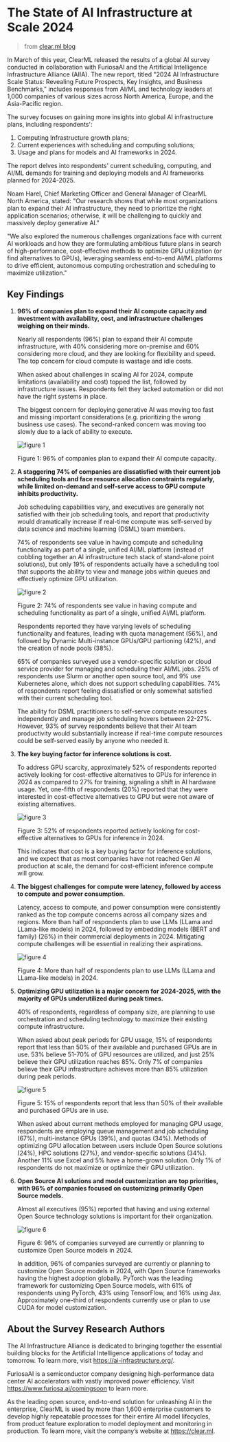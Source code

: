 # The State of AI Infrastructure at Scale 2024

> from [clear.ml blog](https://clear.ml/blog/the-state-of-ai-infrastructure-at-scale-2024)

In March of this year, ClearML released the results of a global AI survey conducted in collaboration with FuriosaAI and the Artificial Intelligence Infrastructure Alliance (AIIA). The new report, titled "2024 AI Infrastructure Scale Status: Revealing Future Prospects, Key Insights, and Business Benchmarks," includes responses from AI/ML and technology leaders at 1,000 companies of various sizes across North America, Europe, and the Asia-Pacific region.

The survey focuses on gaining more insights into global AI infrastructure plans, including respondents':

1. Computing Infrastructure growth plans;
2. Current experiences with scheduling and computing solutions;
3. Usage and plans for models and AI frameworks in 2024.

The report delves into respondents' current scheduling, computing, and AI/ML demands for training and deploying models and AI frameworks planned for 2024-2025.

Noam Harel, Chief Marketing Officer and General Manager of ClearML North America, stated: "Our research shows that while most organizations plan to expand their AI infrastructure, they need to prioritize the right application scenarios; otherwise, it will be challenging to quickly and massively deploy generative AI."

"We also explored the numerous challenges organizations face with current AI workloads and how they are formulating ambitious future plans in search of high-performance, cost-effective methods to optimize GPU utilization (or find alternatives to GPUs), leveraging seamless end-to-end AI/ML platforms to drive efficient, autonomous computing orchestration and scheduling to maximize utilization."

## Key Findings

1. **96% of companies plan to expand their AI compute capacity and investment with availability, cost, and infrastructure challenges weighing on their minds.**

    Nearly all respondents (96%) plan to expand their AI compute infrastructure, with 40% considering more on-premise and 60% considering more cloud, and they are looking for flexibility and speed. The top concern for cloud compute is wastage and idle costs. 

    When asked about challenges in scaling AI for 2024, compute limitations (availability and cost) topped the list, followed by infrastructure issues. Respondents felt they lacked automation or did not have the right systems in place.

    The biggest concern for deploying generative AI was moving too fast and missing important considerations (e.g. prioritizing the wrong business use cases). The second-ranked concern was moving too slowly due to a lack of ability to execute.

    ![figure 1](../images/survey01.png)

    Figure 1: 96% of companies plan to expand their AI compute capacity.

2. **A staggering 74% of companies are dissatisfied with their current job scheduling tools and face resource allocation constraints regularly, while limited on-demand and self-serve access to GPU compute inhibits productivity.**

    Job scheduling capabilities vary, and executives are generally not satisfied with their job scheduling tools, and report that productivity would dramatically increase if real-time compute was self-served by data science and machine learning (DSML) team members. 

    74% of respondents see value in having compute and scheduling functionality as part of a single, unified AI/ML platform (instead of cobbling together an AI infrastructure tech stack of stand-alone point solutions), but only 19% of respondents actually have a scheduling tool that supports the ability to view and manage jobs within queues and effectively optimize GPU utilization.

    ![figure 2](../images/survey02.webp)

    Figure 2: 74% of respondents see value in having compute and scheduling functionality as part of a single, unified AI/ML platform.

    Respondents reported they have varying levels of scheduling functionality and features, leading with quota management (56%), and followed by Dynamic Multi-instance GPUs/GPU partioning (42%), and the creation of node pools (38%). 

    65% of companies surveyed use a vendor-specific solution or cloud service provider for managing and scheduling their AI/ML jobs. 25% of respondents use Slurm or another open source tool, and 9% use Kubernetes alone, which does not support scheduling capabilities. 74% of respondents report feeling dissatisfied or only somewhat satisfied with their current scheduling tool.

    The ability for DSML practitioners to self-serve compute resources independently and manage job scheduling hovers between 22-27%. However, 93% of survey respondents believe that their AI team productivity would substantially increase if real-time compute resources could be self-served easily by anyone who needed it.

3. **The key buying factor for inference solutions is cost.**

    To address GPU scarcity, approximately 52% of respondents reported actively looking for cost-effective alternatives to GPUs for inference in 2024 as compared to 27% for training, signaling a shift in AI hardware usage. Yet, one-fifth of respondents (20%) reported that they were interested in cost-effective alternatives to GPU but were not aware of existing alternatives.

    ![figure 3](../images/survey03.webp)

    Figure 3: 52% of respondents reported actively looking for cost-effective alternatives to GPUs for inference in 2024.

    This indicates that cost is a key buying factor for inference solutions, and we expect that as most companies have not reached Gen AI production at scale, the demand for cost-efficient inference compute will grow.

4. **The biggest challenges for compute were latency, followed by access to compute and power consumption.**

    Latency, access to compute, and power consumption were consistently ranked as the top compute concerns across all company sizes and regions. More than half of respondents plan to use LLMs (LLama and LLama-like models) in 2024, followed by embedding models (BERT and family) (26%) in their commercial deployments in 2024. Mitigating compute challenges will be essential in realizing their aspirations.

    ![figure 4](../images/survey04.webp)

    Figure 4: More than half of respondents plan to use LLMs (LLama and LLama-like models) in 2024.

5. **Optimizing GPU utilization is a major concern for 2024-2025, with the majority of GPUs underutilized during peak times.**

    40% of respondents, regardless of company size, are planning to use orchestration and scheduling technology to maximize their existing compute infrastructure.  

    When asked about peak periods for GPU usage, 15% of respondents report that less than 50% of their available and purchased GPUs are in use. 53% believe 51-70% of GPU resources are utilized, and just 25% believe their GPU utilization reaches 85%. Only 7% of companies believe their GPU infrastructure achieves more than 85% utilization during peak periods.

    ![figure 5](../images/survey05.webp)

    Figure 5: 15% of respondents report that less than 50% of their available and purchased GPUs are in use.

    When asked about current methods employed for managing GPU usage, respondents are employing queue management and job scheduling (67%), multi-instance GPUs (39%), and quotas (34%). Methods of optimizing GPU allocation between users include Open Source solutions (24%), HPC solutions (27%), and vendor-specific solutions (34%). Another 11% use Excel and 5% have a home-grown solution. Only 1% of respondents do not maximize or optimize their GPU utilization.

6. **Open Source AI solutions and model customization are top priorities, with 96% of companies focused on customizing primarily Open Source models.**

    Almost all executives (95%) reported that having and using external Open Source technology solutions is important for their organization.

    ![figure 6](../images/survey06.webp)

    Figure 6: 96% of companies surveyed are currently or planning to customize Open Source models in 2024.

    In addition, 96% of companies surveyed are currently or planning to customize Open Source models in 2024, with Open Source frameworks having the highest adoption globally. PyTorch was the leading framework for customizing Open Source models, with 61% of respondents using PyTorch, 43% using TensorFlow, and 16% using Jax. Approximately one-third of respondents currently use or plan to use CUDA for model customization. 

## About the Survey Research Authors

The AI Infrastructure Alliance is dedicated to bringing together the essential building blocks for the Artificial Intelligence applications of today and tomorrow. To learn more, visit https://ai-infrastructure.org/.

FuriosaAI is a semiconductor company designing high-performance data center AI accelerators with vastly improved power efficiency. Visit https://www.furiosa.ai/comingsoon to learn more.

As the leading open source, end-to-end solution for unleashing AI in the enterprise, ClearML is used by more than 1,600 enterprise customers to develop highly repeatable processes for their entire AI model lifecycles, from product feature exploration to model deployment and monitoring in production. To learn more, visit the company’s website at https://clear.ml.
